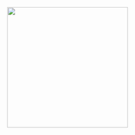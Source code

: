 <div style="display: flex; flex-direction: row; align-items: center; justify-content: center;">
  <a href="watch this space" target="_blank"><img src="https://media4.giphy.com/media/v1.Y2lkPTc5MGI3NjExZ3J2dXdha2l1MGxocnZkMXR0aDBjYW4ydWRmNHZkaW9ma2FhZWM4MiZlcD12MV9pbnRlcm5hbF9naWZfYnlfaWQmY3Q9Zw/wLa0m8uCyEZGhNS6dT/giphy.gif" width="280" height="auto" /></a>
</div>

<!--
**laurenjg/laurenjg** is a ✨ _special_ ✨ repository because its `README.md` (this file) appears on your GitHub profile.

Here are some ideas to get you started:

- 🔭 I’m currently working on ...
- 🌱 I’m currently learning ...
- 👯 I’m looking to collaborate on ...
- 🤔 I’m looking for help with ...
- 💬 Ask me about ...
- 📫 How to reach me: ...
- 😄 Pronouns: ...
- ⚡ Fun fact: ...
-->
